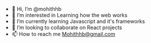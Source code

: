 - 👋 Hi, I’m @mohithhb
- 👀 I’m interested in Learning how the web works
- 🌱 I’m currently learning Javascript and it's frameworks
- 💞️ I’m looking to collaborate on React projects
- 📫 How to reach me Mohithhb@gmail.com

<!---
mohithhb/mohithhb is a ✨ special ✨ repository because its `README.md` (this file) appears on your GitHub profile.
You can click the Preview link to take a look at your changes.
--->
